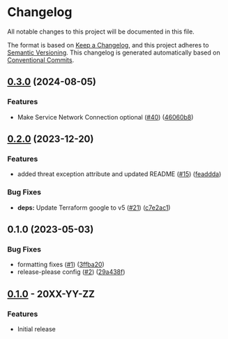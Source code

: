 # Changelog

All notable changes to this project will be documented in this file.

The format is based on
[Keep a Changelog](https://keepachangelog.com/en/1.0.0/),
and this project adheres to
[Semantic Versioning](https://semver.org/spec/v2.0.0.html).
This changelog is generated automatically based on [Conventional Commits](https://www.conventionalcommits.org/en/v1.0.0/).

## [0.3.0](https://github.com/GoogleCloudPlatform/terraform-google-cloud-ids/compare/v0.2.0...v0.3.0) (2024-08-05)


### Features

* Make Service Network Connection optional ([#40](https://github.com/GoogleCloudPlatform/terraform-google-cloud-ids/issues/40)) ([46060b8](https://github.com/GoogleCloudPlatform/terraform-google-cloud-ids/commit/46060b8910b628f13c0b9bfa4575531288199657))

## [0.2.0](https://github.com/GoogleCloudPlatform/terraform-google-cloud-ids/compare/v0.1.0...v0.2.0) (2023-12-20)


### Features

* added threat exception attribute and updated README ([#15](https://github.com/GoogleCloudPlatform/terraform-google-cloud-ids/issues/15)) ([feaddda](https://github.com/GoogleCloudPlatform/terraform-google-cloud-ids/commit/feaddda839e54dbd511476b2a82221819bd55f06))


### Bug Fixes

* **deps:** Update Terraform google to v5 ([#21](https://github.com/GoogleCloudPlatform/terraform-google-cloud-ids/issues/21)) ([c7e2ac1](https://github.com/GoogleCloudPlatform/terraform-google-cloud-ids/commit/c7e2ac10b229382b842edcf7ed4db260ecc65b98))

## 0.1.0 (2023-05-03)


### Bug Fixes

* formatting fixes ([#1](https://github.com/GoogleCloudPlatform/terraform-google-cloud-ids/issues/1)) ([3ffba20](https://github.com/GoogleCloudPlatform/terraform-google-cloud-ids/commit/3ffba20ea27356467cd23d7b676a7b5b6694e9b9))
* release-please config ([#2](https://github.com/GoogleCloudPlatform/terraform-google-cloud-ids/issues/2)) ([29a438f](https://github.com/GoogleCloudPlatform/terraform-google-cloud-ids/commit/29a438f063ea0fa86c16fe8bd0f14a3d4cfda189))

## [0.1.0](https://github.com/terraform-google-modules/terraform-google-cloud-ids/releases/tag/v0.1.0) - 20XX-YY-ZZ

### Features

- Initial release

[0.1.0]: https://github.com/terraform-google-modules/terraform-google-cloud-ids/releases/tag/v0.1.0
